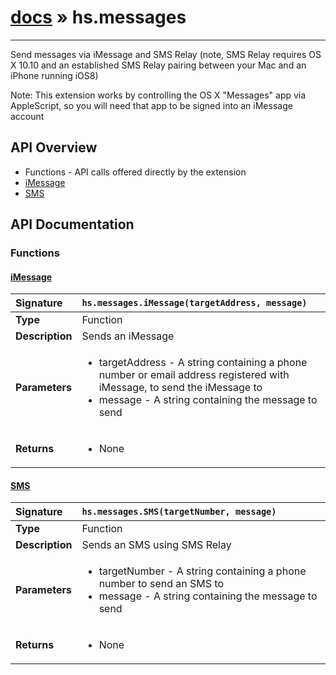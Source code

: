 # [docs](index.md) » hs.messages
---

Send messages via iMessage and SMS Relay (note, SMS Relay requires OS X 10.10 and an established SMS Relay pairing between your Mac and an iPhone running iOS8)

Note: This extension works by controlling the OS X "Messages" app via AppleScript, so you will need that app to be signed into an iMessage account

## API Overview
* Functions - API calls offered directly by the extension
 * [iMessage](#imessage)
 * [SMS](#sms)

## API Documentation

### Functions

#### [iMessage](#imessage)
| <span style="float: left;">**Signature**</span> | <span style="float: left;">`hs.messages.iMessage(targetAddress, message)` </span>                                                          |
| -----------------------------------------------------|---------------------------------------------------------------------------------------------------------|
| **Type**                                             | Function                                                                                         |
| **Description**                                      | Sends an iMessage                                                                                         |
| **Parameters**                                       | <ul markdown="1"><li markdown="1">targetAddress - A string containing a phone number or email address registered with iMessage, to send the iMessage to</li><li markdown="1">message - A string containing the message to send</li></ul> |
| **Returns**                                          | <ul markdown="1"><li markdown="1">None</li></ul>          |

#### [SMS](#sms)
| <span style="float: left;">**Signature**</span> | <span style="float: left;">`hs.messages.SMS(targetNumber, message)` </span>                                                          |
| -----------------------------------------------------|---------------------------------------------------------------------------------------------------------|
| **Type**                                             | Function                                                                                         |
| **Description**                                      | Sends an SMS using SMS Relay                                                                                         |
| **Parameters**                                       | <ul markdown="1"><li markdown="1">targetNumber - A string containing a phone number to send an SMS to</li><li markdown="1">message - A string containing the message to send</li></ul> |
| **Returns**                                          | <ul markdown="1"><li markdown="1">None</li></ul>          |

